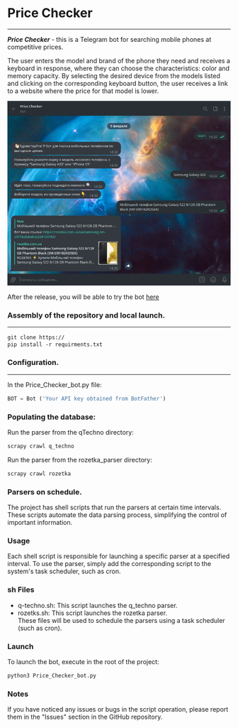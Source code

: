 # Price Checker
***

___Price Checker___ - this is a Telegram bot for searching mobile 
phones at competitive prices.  

The user enters the model and brand 
of the phone they need and receives a keyboard in response, where 
they can choose the characteristics: color and memory capacity. 
By selecting the desired device from the models listed and clicking 
on the corresponding keyboard button, the user receives a link to 
a website where the price for that model is lower.

![bot image](https://github.com/TretyakovMaxim/PriceProject/blob/priceChecker/%D0%A1%D0%BD%D0%B8%D0%BC%D0%BE%D0%BA%20%D1%8D%D0%BA%D1%80%D0%B0%D0%BD%D0%B0%20%D0%BE%D1%82%202023-02-09%2014-35-52.png)

After the release, you will be able to try the bot  [here](https://t.me/PriceCheckerPro_bot)

### Assembly of the repository and local launch.
***
```
git clone https://
pip install -r requirments.txt
```
### Configuration.
***
In the Price_Checker_bot.py file:
```python
BOT = Bot ('Your API key obtained from BotFather')
```
### Populating the database:
Run the parser from the qTechno directory:
```python
scrapy crawl q_techno
```
Run the parser from the rozetka_parser directory:
```python
scrapy crawl rozetka
```
### Parsers on schedule.
The project has shell scripts that run the parsers at certain time 
intervals. These scripts automate the data parsing process, 
simplifying the control of important information.
### Usage
Each shell script is responsible for launching a specific parser 
at a specified interval. To use the parser, simply add the 
corresponding script to the system's task scheduler, such as cron.
### sh Files
* q-techno.sh: This script launches the q_techno parser.
* rozetks.sh: This script launches the rozetka parser.  
These files will be used to schedule the parsers using a task 
scheduler (such as cron).
### Launch
To launch the bot, execute in the root of the project:
```python
python3 Price_Checker_bot.py
```
### Notes
If you have noticed any issues or bugs in the script operation, 
please report them in the "Issues" section in the GitHub repository.
